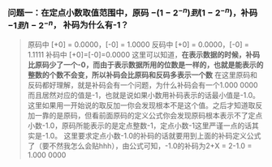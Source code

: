 ### 问题一：在定点小数取值范围中，原码 $-(1-2^{-n})到(1-2^{-n})$，补码 $-1到1-2^{-n}$， 补码为什么有-1？
> 原码中
> [+0] = 0.0000，[-0] = 1.0000
> 反码中
> [+0] = 0.0000，[-0] = 1.1111
> 补码中
> [+0]=[-0]=0.0000
> 这里可以知道，**在表示数据的时候，补码比原码少了一个-0，而由于表示数据所用的位数是一样的，也就是能表示的整数的个数不会变，所以补码会比原码和反码多表示一个数**
> 在这里原码和反码都好理解，就是补码会有一个问题，为什么补码会有一个1.000 0000而且居然对应的值是-1，也就是说如果小数用补码表示的话最小值是-1.0。这里如果用一开始说的取反加一你会发现根本不是这个值。之后才知道取反加一靠的是原码，但看前面原码的定义公式你会发现原码根本表示不了定点小数-1.0，原码所能表示的是定点整数-1，定点小数-1这里严谨一点的话其实是-1.0。
这里要求定点小数-1.0的补码的话就要用到上面的补码定义公式了（要不然我怎么会贴hhh），由公式可知，-1.0的补码为2+X = 2-1.0 = 1.000 0000

